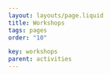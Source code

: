 ```yaml
---
layout: layouts/page.liquid
title: Workshops
tags: pages
order: "10"

key: workshops
parent: activities
---
```

